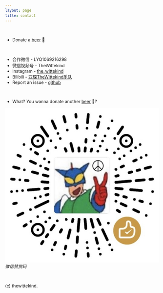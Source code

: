 ```yaml
---
layout: page
title: contact
---
```

<br>

- Donate a [beer](https://paypal.me/zdongli) 🍻
  
<br>

- 合作微信 - LYQ1069216298
- 微信视频号 - TheWittekind
- Instagram - [the_wittekind](https://www.instagram.com/the_wittekind/)
- Bilibili - [亚琛TheWittekind乐队](https://space.bilibili.com/1892551847)
- Report an issue - [github](https://github.com/thewittekind/thewittekind.github.io/issues)
  
<br>

- What? You wanna donate another [beer](https://paypal.me/zdongli) 🍻?

![qrwct](/assets/qrwct.jpg) *微信赞赏码*

<br>

(c) thewittekind.
<br>